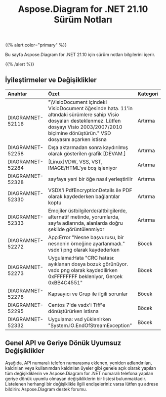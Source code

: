﻿---
title: Aspose.Diagram for .NET 21.10 Sürüm Notları
type: docs
weight: 3
url: /tr/net/aspose-diagram-for-net-21-10-release-notes/
---
{{% alert color="primary" %}} 

Bu sayfa Aspose.Diagram for .NET 21.10 için sürüm notları bilgilerini içerir.

{{% /alert %}} 
## **İyileştirmeler ve Değişiklikler**

|**Anahtar**|**Özet**|**Kategori**|
|:- |:- |:- |
|DIAGRAMNET-52116|"\VisioDocument içindeki VisioDocument öğesinde hata. 11'in altındaki sürümlere sahip Visio dosyaları desteklenmez. Lütfen dosyayı Visio 2003/2007/2010 biçimine dönüştürün." VSD dosyasını açarken istisna|Artırma|
|DIAGRAMNET-52258|Dışa aktarmadan sonra kaydırılmış olarak gösterilen grafik [DEVAM.]|Artırma|
|DIAGRAMNET-52284|[Linux]VDW, VSS, VST, IMAGE/HTML'ye boş işleniyor|Artırma|
|DIAGRAMNET-52328|sayfaya yeni bir öğe nasıl yerleştirilir|Artırma|
|DIAGRAMNET-52330|VSDX'i PdfEncryptionDetails ile PDF olarak kaydederken bağlantılar koptu|Artırma|
|DIAGRAMNET-52333|Emojiler üstbilgilerde/altbilgilerde, alternatif metinde, yorumlarda, sayfa adlarında, alanlarda doğru şekilde görüntülenmiyor|Artırma|
|DIAGRAMNET-52272|App:Error "Nesne başvurusu, bir nesnenin örneğine ayarlanmadı." vsdx'i png olarak kaydederken|Böcek|
|DIAGRAMNET-52273|Uygulama:Hata "CRC hatası: ayıklanan dosya bozuk görünüyor. vsdx png olarak kaydedilirken 0xFFFFFFFF bekleniyor, Gerçek 0xBB4C4551"|Böcek|
|DIAGRAMNET-52278|Kapsayıcı ve Grup ile ilgili sorunlar|Böcek|
|DIAGRAMNET-52295|Centos 7'de vsdx'i Tiff'e dönüştürürken istisna|Böcek|
|DIAGRAMNET-52332|Uygulama: vsd yüklenirken "System.IO.EndOfStreamException"|Böcek|


## **Genel API ve Geriye Dönük Uyumsuz Değişiklikler**
Aşağıda, API numaralı telefon numarasına eklenen, yeniden adlandırılan, kaldırılan veya kullanımdan kaldırılan üyeler gibi genele açık olarak yapılan tüm değişikliklerin ve Aspose.Diagram for .NET numaralı telefona yapılan geriye dönük uyumlu olmayan değişikliklerin bir listesi bulunmaktadır. Listelenen herhangi bir değişiklikle ilgili endişeleriniz varsa lütfen şu adrese bildirin: Aspose.Diagram destek forumu.





